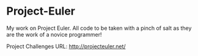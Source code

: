 Project-Euler
=============

My work on Project Euler. All code to be taken with a pinch of salt as they are the work of a novice programmer!

Project Challenges URL: http://projecteuler.net/